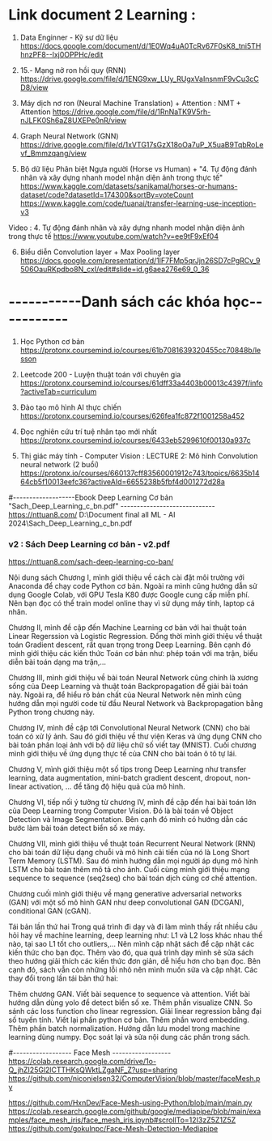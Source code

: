 # Link document 2 Learning : 
1. Data Enginner - Kỹ sư dữ liệu
https://docs.google.com/document/d/1E0Wq4uA0TcRv67F0sK8_tni5THhnzPF8--lxj0OPPHc/edit

2. 15.- Mạng nở ron hồi quy (RNN)
https://drive.google.com/file/d/1ENG9xw_LUy_RUgxVaInsnmF9vCu3cCD8/view

3. Máy dịch nơ ron (Neural Machine Translation) + Attention : NMT + Attention
https://drive.google.com/file/d/1RnNaTK9V5rh-nJLFK0Sh6aZ8UXEPe0nR/view

4. Graph Neural Network (GNN)
https://drive.google.com/file/d/1xVTG17sGzX18oOa7uP_X5uaB9TqbRoLevf_Bmmzqang/view

5. Bộ dữ liệu Phân biệt Ngựa người (Horse vs Human) + "4. Tự động đánh nhãn và xây dựng nhanh model nhận diện ảnh trong thực tế"
https://www.kaggle.com/datasets/sanikamal/horses-or-humans-dataset/code?datasetId=174300&sortBy=voteCount
https://www.kaggle.com/code/tuanai/transfer-learning-use-inception-v3

Video : 4. Tự động đánh nhãn và xây dựng nhanh model nhận diện ảnh trong thực tế
        https://www.youtube.com/watch?v=ee9tF9xEf04

6. Biểu diễn Convolution layer + Max Pooling layer 
https://docs.google.com/presentation/d/1lF7FMp5qrJjn26SD7cPgRCv_9506OauRKpdbo8N_cxI/edit#slide=id.g6aea276e69_0_36





# -----------Danh sách các khóa học-----------
1. Học Python cơ bản
https://protonx.coursemind.io/courses/61b7081639320455cc70848b/lesson

2. Leetcode 200 - Luyện thuật toán với chuyên gia
https://protonx.coursemind.io/courses/61dff33a4403b00013c4397f/info?activeTab=curriculum

3. Đào tạo mô hình AI thực chiến
https://protonx.coursemind.io/courses/626fea1fc872f1001258a452

4. Đọc nghiên cứu trí tuệ nhân tạo mới nhất
 https://protonx.coursemind.io/courses/6433eb5299610f00130a937c

5. Thị giác máy tính - Computer Vision : LECTURE 2: Mô hình Convolution neural network (2 buổi)
https://protonx.io/courses/660137cff83560001912c743/topics/6635b1464cb5f10013eefc36?activeAId=6655238b5fbf4d001272d28a



#-------------------Ebook Deep Learning Cơ bản "Sach_Deep_Learning_c_bn.pdf" -----------------------------
https://nttuan8.com/
D:\Document final all ML - AI 2024\Sach_Deep_Learning_c_bn.pdf

### v2 : Sách Deep Learning cơ bản - v2.pdf
https://nttuan8.com/sach-deep-learning-co-ban/

Nội dung sách
Chương I, mình giới thiệu về cách cài đặt môi trường với Anaconda để chạy code Python cơ bản. Ngoài ra mình cũng hướng dẫn sử dụng Google Colab, với GPU Tesla K80 được Google cung cấp miễn phí. Nên bạn đọc có thể train model online thay vì sử dụng máy tính, laptop cá nhân.

Chương II, mình đề cập đến Machine Learning cơ bản với hai thuật toán Linear Regerssion và Logistic Regression. Đồng thời mình giới thiệu về thuật toán Gradient descent, rất quan trọng trong Deep Learning. Bên cạnh đó mình giới thiệu các kiến thức Toán cơ bản như: phép toán với ma trận, biểu diễn bài toán dạng ma trận,…

Chương III, mình giới thiệu về bài toán Neural Network cũng chính là xương sống của Deep Learning và thuật toán Backpropagation để giải bài toán này. Ngoài ra, để hiểu rõ bản chất của Neural Network nên mình cũng hướng dẫn mọi người code từ đầu Neural Network và Backpropagation bằng Python trong chương này.

Chương IV, mình đề cập tới Convolutional Neural Network (CNN) cho bài toán có xử lý ảnh. Sau đó giới thiệu về thư viện Keras và ứng dụng CNN cho bài toán phân loại ảnh với bộ dữ liệu chữ số viết tay (MNIST). Cuối chương mình giới thiệu về ứng dụng thực tế của CNN cho bài toán ô tô tự lái.

Chương V, mình giới thiệu một số tips trong Deep Learning như transfer learning, data augmentation, mini-batch gradient descent, dropout, non-linear activation, … để tăng độ hiệu quả của mô hình.

Chương VI, tiếp nối ý tưởng từ chương IV, mình đề cập đến hai bài toán lớn của Deep Learning trong Computer Vision. Đó là bài toán về Object Detection và Image Segmentation. Bên cạnh đó mình có hướng dẫn các bước làm bài toán detect biển số xe máy.

Chương VII, mình giới thiệu về thuật toán Recurrent Neural Network (RNN) cho bài toán dữ liệu dạng chuỗi và mô hình cải tiến của nó là Long Short Term Memory (LSTM). Sau đó mình hướng dẫn mọi người áp dụng mô hình LSTM cho bài toán thêm mô tả cho ảnh. Cuối cùng mình giới thiệu mạng sequence to sequence (seq2seq) cho bài toán dịch cùng cơ chế attention.

Chương cuối mình giới thiệu về mạng generative adversarial networks (GAN) với một số mô hình GAN như deep convolutional GAN (DCGAN), conditional GAN (cGAN).

Tái bản lần thứ hai
Trong quá trình đi dạy và đi làm mình thấy rất nhiều câu hỏi hay về machine learning, deep learning như: L1 và L2 loss khác nhau thế nào, tại sao L1 tốt cho outliers,… Nên mình cập nhật sách để cập nhật các kiến thức cho bạn đọc. Thêm vào đó, qua quá trình dạy mình sẽ sửa sách theo hướng giải thích các kiến thức đơn giản, dễ hiểu hơn cho bạn đọc. Bên cạnh đó, sách vẫn còn những lỗi nhỏ nên mình muốn sửa và cập nhật. Các thay đổi trong lần tái bản thứ hai:

Thêm chương GAN.
Viết bài sequence to sequence và attention.
Viết bài hướng dẫn dùng yolo để detect biển số xe.
Thêm phần visualize CNN.
So sánh các loss function cho linear regression.
Giải linear regression bằng đại số tuyến tính.
Viết lại phần python cơ bản.
Thêm phần word embedding.
Thêm phần batch normalization.
Hướng dẫn lưu model trong machine learning dùng numpy.
Đọc soát lại và sửa nội dung các phần trong sách.

#------------------ Face Mesh ------------------
https://colab.research.google.com/drive/1o-Q_jhZI25Gl2lCTTHKsQWktLZgaNF_Z?usp=sharing
https://github.com/niconielsen32/ComputerVision/blob/master/faceMesh.py



https://github.com/HxnDev/Face-Mesh-using-Python/blob/main/main.py
https://colab.research.google.com/github/google/mediapipe/blob/main/examples/face_mesh_iris/face_mesh_iris.ipynb#scrollTo=12I3zZ5Z1Z5Z
https://github.com/gokulnpc/Face-Mesh-Detection-Mediapipe


